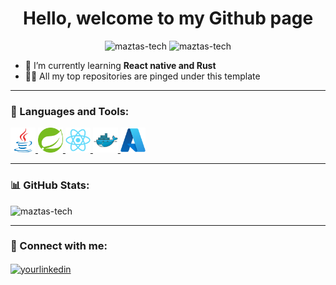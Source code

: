 <h1 align="center">Hello, welcome to my Github page</h1>

<p align="center">
  <img src="https://komarev.com/ghpvc/?username=maztas-tech&label=Profile%20views&color=0e75b6&style=flat" alt="maztas-tech" /> 
  <img src="https://img.shields.io/github/followers/maztas-tech?label=Follow&style=social" alt="maztas-tech" />
</p>

- 🌱 I’m currently learning **React native and Rust**  
- 👨‍💻 All my top repositories are pinged under this template

---

### 🚀 Languages and Tools:

<p align="left"> 
  <a href="https://www.java.com" target="_blank"> <img src="https://raw.githubusercontent.com/devicons/devicon/master/icons/java/java-original.svg" alt="java" width="40" height="40"/> </a>
  <a href="https://spring.io/projects/spring-boot" target="_blank"> <img src="https://raw.githubusercontent.com/devicons/devicon/master/icons/spring/spring-original.svg" alt="spring" width="40" height="40"/> </a>
  <a href="https://reactjs.org/" target="_blank"> <img src="https://raw.githubusercontent.com/devicons/devicon/master/icons/react/react-original.svg" alt="react" width="40" height="40"/> </a>
  <a href="https://www.docker.com/" target="_blank"> <img src="https://raw.githubusercontent.com/devicons/devicon/master/icons/docker/docker-original.svg" alt="docker" width="40" height="40"/> </a>
  <a href="https://azure.microsoft.com/en-us/" target="_blank"> <img src="https://raw.githubusercontent.com/devicons/devicon/master/icons/azure/azure-original.svg" alt="azure" width="40" height="40"/> </a>
</p>

---

### 📊 GitHub Stats:

<p align="left">
  <img src="https://github-readme-stats.vercel.app/api?username=maztas-tech&show_icons=true&locale=en" alt="maztas-tech" />
</p>

---

### 🔗 Connect with me:

<p align="left">
  <a href="https://www.linkedin.com/in/mazlum-tas-8aa837151/" target="blank"><img align="center" src="https://cdn.jsdelivr.net/npm/simple-icons@3.0.1/icons/linkedin.svg" alt="yourlinkedin" height="30" width="40" /></a>
